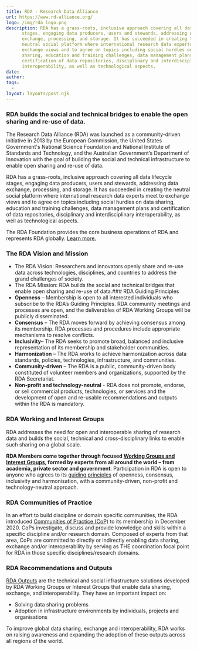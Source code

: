 ```yaml
---
title: RDA - Research Data Alliance
url: https://www.rd-alliance.org/
logo: /img/rda_logo.png
description: RDA has a grass-roots, inclusive approach covering all data lifecycle
      stages, engaging data producers, users and stewards, addressing data
      exchange, processing, and storage. It has succeeded in creating the
      neutral social platform where international research data experts meet to
      exchange views and to agree on topics including social hurdles on data
      sharing, education and training challenges, data management plans and
      certification of data repositories, disciplinary and interdisciplinary
      interoperability, as well as technological aspects.
date: 
author: 
tags:
  - 
layout: layouts/post.njk
---
```


### RDA builds the social and technical bridges to enable the open sharing and re-use of data.

The Research Data Alliance (RDA) was launched as a community-driven initiative in 2013 by the European Commission, the United States Government's National Science Foundation and National Institute of Standards and Technology, and the Australian Government’s Department of Innovation with the goal of building the social and technical infrastructure to enable open sharing and re-use of data.

RDA has a grass-roots, inclusive approach covering all data lifecycle stages, engaging data producers, users and stewards, addressing data exchange, processing, and storage. It has succeeded in creating the neutral social platform where international research data experts meet to exchange views and to agree on topics including social hurdles on data sharing, education and training challenges, data management plans and certification of data repositories, disciplinary and interdisciplinary interoperability, as well as technological aspects.

The RDA Foundation provides the core business operations of RDA and represents RDA globally. [Learn more.](https://www.rd-alliance.org/about-rda/rda-foundation)

### The RDA Vision and Mission 

* The RDA Vision: Researchers and innovators openly share and re-use data across technologies, disciplines, and countries to address the grand challenges of society.
* The RDA Mission: RDA builds the social and technical bridges that enable open sharing and re-use of data.### RDA Guiding Principles
* **Openness** – Membership is open to all interested individuals who subscribe to the RDA’s Guiding Principles. RDA community meetings and processes are open, and the deliverables of RDA Working Groups will be publicly disseminated.
* **Consensus** – The RDA moves forward by achieving consensus among its membership. RDA processes and procedures include appropriate mechanisms to resolve conflicts.
* **Inclusivity**– The RDA seeks to promote broad, balanced and inclusive representation of its membership and stakeholder communities.
* **Harmonization** – The RDA works to achieve harmonization across data standards, policies, technologies, infrastructure, and communities.
* **Community-driven** – The RDA is a public, community-driven body constituted of volunteer members and organizations, supported by the RDA Secretariat.
* **Non-profit and technology-neutral** - RDA does not promote, endorse, or sell commercial products, technologies, or services and the development of open and re-usable recommendations and outputs within the RDA is mandatory.

### RDA Working and Interest Groups

RDA addresses the need for open and interoperable sharing of research data and builds the social, technical and cross-disciplinary links to enable such sharing on a global scale.

**RDA Members come together through focused [Working Groups and Interest Groups](https://rd-alliance.org/groups/), formed by experts from all around the world – from academia, private sector and government**. Participation in RDA is open to anyone who agrees to its [guiding principles](https://rd-alliance.org/get-involved.html) of openness, consensus, inclusivity and harmonisation, with a community-driven, non-profit and technology-neutral approach.

### RDA Communities of Practice

In an effort to build discipline or domain specific communities, the RDA introduced [Communities of Practice (CoP)](https://www.rd-alliance.org/groups/creating-and-managing-rda-groups/creating-or-joining-rda-community-practice) to its membership in December 2020. CoPs investigate, discuss and provide knowledge and skills within a specific discipline and/or research domain. Composed of experts from that area, CoPs are committed to directly or indirectly enabling data sharing, exchange and/or interoperability by serving as THE coordination focal point for RDA in those specific disciplines/research domains.

### RDA Recommendations and Outputs

[RDA Outputs](https://rd-alliance.org/recommendations-outputs) are the technical and social infrastructure solutions developed by RDA Working Groups or Interest Groups that enable data sharing, exchange, and interoperability. They have an important impact on:
* Solving data sharing problems
* Adoption in infrastructure environments by individuals, projects and organisations

To improve global data sharing, exchange and interoperability, RDA works on raising awareness and expanding the adoption of these outputs across all regions of the world.